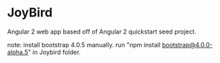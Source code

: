 # JoyBird
Angular 2 web app based off of Angular 2 quickstart seed project.

note: install bootstrap 4.0.5 manually.
run "npm install bootstrap@4.0.0-alpha.5" in Joybird folder.
